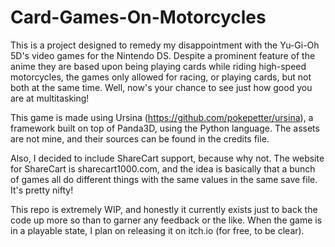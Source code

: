 # Card-Games-On-Motorcycles
This is a project designed to remedy my disappointment with the Yu-Gi-Oh 5D's video games for the Nintendo DS. Despite a prominent feature of the anime they are based 
upon being playing cards while riding high-speed motorcycles, the games only allowed for racing, or playing cards, but not both at the same time. Well, now's your chance 
to see just how good you are at multitasking!

This game is made using Ursina (https://github.com/pokepetter/ursina), a framework built on top of Panda3D, using the Python language. The assets are not mine, and their 
sources can be found in the credits file.

Also, I decided to include ShareCart support, because why not. The website for ShareCart is sharecart1000.com, and the idea is basically that a bunch of games all do
different things with the same values in the same save file. It's pretty nifty!

This repo is extremely WIP, and honestly it currently exists just to back the code up more so than to garner any feedback or the like. When the game is in a playable 
state, I plan on releasing it on itch.io (for free, to be clear).
